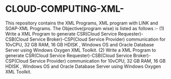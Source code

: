 # CLOUD-COMPUTING-XML-
This repository contains the XML Programs, XML program with LINK and SOAP-XML Programs. The Objective(program wise) is listed as follows :-
(1) Write a XML Program to generate CSR(Cloud Service Requester)-CSB(Cloud Service Broker)-CSP(Cloud Service Provider) communication for 10vCPU, 32 GB RAM, 16 GB HDISK , Windows OS and Oracle Database Server using Windows Oxygen XML Toolkit.
(2) Write a XML Program to generate CSR(Cloud Service Requester)-CSB(Cloud Service Broker)-CSP(Cloud Service Provider) communication for 10vCPU, 32 GB RAM, 16 GB HDISK , Windows OS and Oracle Database Server using Windows Oxygen XML Toolkit.

